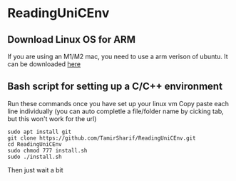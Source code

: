# ReadingUniCEnv

## Download Linux OS for ARM
If you are using an M1/M2 mac, you need to use a arm verison of ubuntu.
It can be downloaded [here](https://ubuntu.com/download/server/arm)

## Bash script for setting up a C/C++ environment
Run these commands once you have set up your linux vm
Copy paste each line individually
(you can auto completle a file/folder name by cicking tab, but this won't work for the url)

```
sudo apt install git
git clone https://github.com/TamirSharif/ReadingUniCEnv.git
cd ReadingUniCEnv
sudo chmod 777 install.sh
sudo ./install.sh
```

Then just wait a bit
